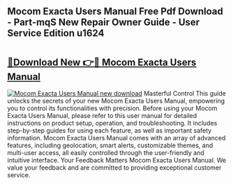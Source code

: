 ## Mocom Exacta Users Manual Free Pdf Download - Part-mqS New Repair Owner Guide - User Service Edition u1624

# <h2><a href="http://bc84940.oget.top/?id=Mocom+Exacta+Users+Manual">🔗Download New 👉🔴 Mocom Exacta Users Manual</a></h2>

[![Mocom Exacta Users Manual new download](https://i.imgur.com/5g1atiW.png)](http://bc84940.oget.top/?id=Mocom+Exacta+Users+Manual)
Masterful Control This guide unlocks the secrets of your new Mocom Exacta Users Manual, empowering you to control its functionalities with precision. Before using your Mocom Exacta Users Manual, please refer to this user manual for detailed instructions on product setup, operation, and troubleshooting. It includes step-by-step guides for using each feature, as well as important safety information. Mocom Exacta Users Manual comes with an array of advanced features, including geolocation, smart alerts, customizable themes, and multi-user access, all easily controlled through the user-friendly and intuitive interface. Your Feedback Matters Mocom Exacta Users Manual. We value your feedback and are committed to providing exceptional customer service.
